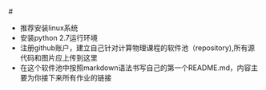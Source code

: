 # 
* 推荐安装linux系统
* 安装python 2.7运行环境
* 注册github账户，建立自己针对计算物理课程的软件池（repository),所有源代码和图片应上传到这里
* 在这个软件池中按照markdown语法书写自己的第一个README.md，内容主要为你接下来所有作业的链接
